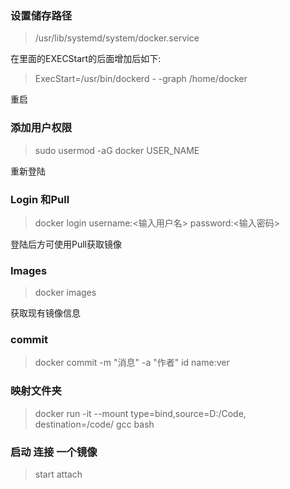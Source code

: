 ### 设置储存路径
> /usr/lib/systemd/system/docker.service

在里面的EXECStart的后面增加后如下:

> ExecStart=/usr/bin/dockerd - -graph /home/docker

重启

### 添加用户权限
> sudo usermod -aG docker USER_NAME

重新登陆
### Login 和Pull
> docker login
> username:<输入用户名>
> password:<输入密码>

登陆后方可使用Pull获取镜像
### Images
>docker images

获取现有镜像信息
### commit 
> docker commit -m "消息" -a "作者" id name:ver

### 映射文件夹
> docker run -it --mount type=bind,source=D:/Code, destination=/code/ gcc bash

### 启动 连接 一个镜像
> start  attach